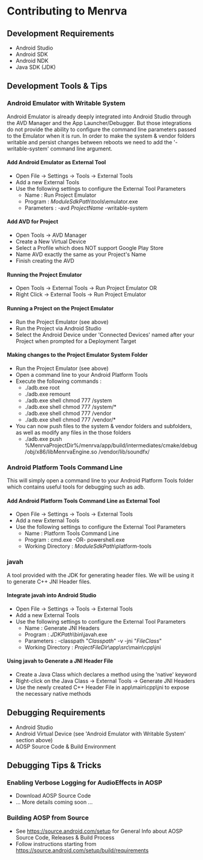 # Contributing to Menrva

## Development Requirements
  - Android Studio
  - Android SDK
  - Android NDK
  - Java SDK (JDK)

## Development Tools & Tips

### Android Emulator with Writable System
Android Emulator is already deeply integrated into Android Studio through the AVD Manager and the App Launcher/Debugger.  But those integrations do not provide the ability to configure the command line parameters passed to the Emulator when it is run.  In order to make the system & vendor folders writable and persist changes between reboots we need to add the '-writable-system' command line argument.

#### Add Android Emulator as External Tool
  - Open File -> Settings -> Tools -> External Tools
  - Add a new External Tools
  - Use the following settings to configure the External Tool Parameters
    * Name : Run Project Emulator
    * Program : $ModuleSdkPath$\tools\emulator.exe
    * Parameters : -avd $ProjectName$ -writable-system

#### Add AVD for Project
  - Open Tools -> AVD Manager
  - Create a New Virtual Device
  - Select a Profile which does NOT support Google Play Store
  - Name AVD exactly the same as your Project's Name
  - Finish creating the AVD

#### Running the Project Emulator
  - Open Tools -> External Tools -> Run Project Emulator
  OR
  - Right Click -> External Tools -> Run Project Emulator

#### Running a Project on the Project Emulator
  - Run the Project Emulator (see above)
  - Run the Project via Android Studio
  - Select the Android Device under 'Connected Devices' named after your Project when prompted for a Deployment Target

#### Making changes to the Project Emulator System Folder
  - Run the Project Emulator (see above)
  - Open a command line to your Android Platform Tools
  - Execute the following commands :
    * ./adb.exe root
    * ./adb.exe remount
    * ./adb.exe shell chmod 777 /system
    * ./adb.exe shell chmod 777 /system/*
    * ./adb.exe shell chmod 777 /vendor
    * ./adb.exe shell chmod 777 /vendor/*
  - You can now push files to the system & vendor folders and subfolders, as well as modify any files in the those folders
    * ./adb.exe push %MenrvaProjectDir%/menrva/app/build/intermediates/cmake/debug/obj/x86/libMenrvaEngine.so /vendor/lib/soundfx/

### Android Platform Tools Command Line
This will simply open a command line to your Android Platform Tools folder which contains useful tools for debugging such as adb.

#### Add Android Platform Tools Command Line as External Tool
  - Open File -> Settings -> Tools -> External Tools
  - Add a new External Tools
  - Use the following settings to configure the External Tool Parameters
    * Name : Platform Tools Command Line
    * Program : cmd.exe -OR- powershell.exe
    * Working Directory : $ModuleSdkPath$\platform-tools

### javah
A tool provided with the JDK for generating header files.  We will be using it to generate C++ JNI Header files.

#### Integrate javah into Android Studio
  - Open File -> Settings -> Tools -> External Tools
  - Add a new External Tools
  - Use the following settings to configure the External Tool Parameters
    * Name : Generate JNI Headers
    * Program : $JDKPath$\bin\javah.exe
    * Parameters : -classpath "$Classpath$" -v -jni "$FileClass$"
    * Working Directory : $ProjectFileDir$\app\src\main\cpp\jni

#### Using javah to Generate a JNI Header File
  - Create a Java Class which declares a method using the 'native' keyword
  - Right-click on the Java Class -> External Tools -> Generate JNI Headers
  - Use the newly created C++ Header File in app\main\cpp\jni to expose the necessary native methods

## Debugging Requirements
  - Android Studio
  - Android Virtual Device (see 'Android Emulator with Writable System' section above)
  - AOSP Source Code & Build Environment

## Debugging Tips & Tricks
  
### Enabling Verbose Logging for AudioEffects in AOSP
  - Download AOSP Source Code
  - ... More details coming soon ...
  
### Building AOSP from Source
  - See https://source.android.com/setup for General Info about AOSP Source Code, Releases & Build Process
  - Follow instructions starting from https://source.android.com/setup/build/requirements
